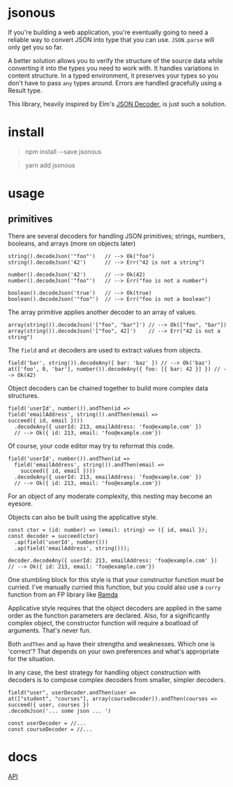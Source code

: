 # jsonous

If you're building a web application, you're eventually going to need a reliable
way to convert JSON into type that you can use. `JSON.parse` will only get you
so far.

A better solution allows you to verify the structure of the source data while
converting it into the types you need to work with. It handles variations in
content structure. In a typed environment, it preserves your types so you don't
have to pass `any` types around. Errors are handled gracefully using a Result
type.

This library, heavily inspired by Elm's [JSON Decoder](http://package.elm-lang.org/packages/elm-lang/core/latest/Json-Decode), is just
such a solution.


# install

> npm install --save jsonous

> yarn add jsonous

# usage

## primitives

There are several decoders for handling JSON primitives; strings, numbers,
booleans, and arrays (more on objects later)

    string().decodeJson('"foo"')   // --> Ok("foo")
    string().decodeJson('42')      // --> Err("42 is not a string")

    number().decodeJson('42')      // --> Ok(42)
    number().decodeJson('"foo"')   // --> Err("foo is not a number")

    boolean().decodeJson('true')   // --> Ok(true)
    boolean().decodeJson('"foo"')  // --> Err("foo is not a boolean")

The array primitive applies another decoder to an array of values.

    array(string()).decodeJson('["foo", "bar"]') // --> Ok(["foo", "bar"])
    array(string()).decodeJson('["foo", 42]')    // --> Err("42 is not a string")

The `field` and `at` decoders are used to extract values from objects.

    field('bar', string()).decodeAny({ bar: 'baz' }) // --> Ok('baz')
    at(['foo', 0, 'bar'], number()).decodeAny({ foo: [{ bar: 42 }] }) // --> Ok(42)

Object decoders can be chained together to build more complex data structures.

    field('userId', number()).andThen(id =>
    field('emailAddress', string()).andThen(email =>
    succeed({ id, email })))
      .decodeAny({ userId: 213, emailAddress: 'foo@example.com' })
      // --> Ok({ id: 213, email: 'foo@example.com'})

Of course, your code editor may try to reformat this code.

    field('userId', number()).andThen(id =>
      field('emailAddress', string()).andThen(email =>
        succeed({ id, email })))
      .decodeAny({ userId: 213, emailAddress: 'foo@example.com' })
      // --> Ok({ id: 213, email: 'foo@example.com'})

For an object of any moderate complexity, this nesting may become an eyesore.

Objects can also be built using the applicative style.

    const ctor = (id: number) => (email: string) => ({ id, email });
    const decoder = succeed(ctor)
      .ap(field('userId', number()))
      .ap(field('emailAddress', string()));

    decoder.decodeAny({ userId: 213, emailAddress: 'foo@example.com' })
    // --> Ok({ id: 213, email: 'foo@example.com'})

One stumbling block for this style is that your constructor function must be
curried. I've manually curried this function, but you could also use a `curry`
function from an FP library like [Ramda](http://ramdajs.com/docs/#curry)

Applicative style requires that the object decoders are applied in the same
order as the function parameters are declared. Also, for a significantly
complex object, the constructor function will require a boatload of arguments.
That's never fun.

Both `andThen` and `ap` have their strengths and weaknesses. Which one is 'correct'?
That depends on your own preferences and what's appropriate for the situation.

In any case, the best strategy for handling object construction with decoders
is to compose complex decoders from smaller, simpler decoders.

    field("user", userDecoder.andThen(user =>
    at(["student", "courses"], array(courseDecoder)).andThen(courses =>
    succeed({ user, courses })
    .decodeJson('... some json ... ')

    const userDecoder = //...
    const courseDecoder = //...





# docs

[API](https://kofno.github.io/jsonous)
